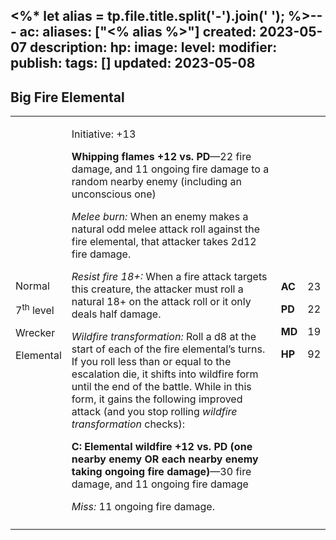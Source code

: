 <%* let alias = tp.file.title.split('-').join(' '); %>---
ac: 
aliases: ["<% alias %>"]
created: 2023-05-07
description: 
hp: 
image: 
level: 
modifier: 
publish: 
tags: []
updated: 2023-05-08
---

## Big Fire Elemental

<table>
<colgroup>
<col style="width: 16%" />
<col style="width: 72%" />
<col style="width: 5%" />
<col style="width: 5%" />
</colgroup>
<tbody>
<tr class="odd">
<td><p>Normal</p>
<p>7<sup>th</sup> level</p>
<p>Wrecker</p>
<p>Elemental</p></td>
<td><p>Initiative: +13</p>
<p><strong>Whipping flames +12 vs. PD</strong>—22 fire damage, and 11
ongoing fire damage to a random nearby enemy (including an unconscious
one)</p>
<p><em>Melee burn:</em> When an enemy makes a natural odd melee attack
roll against the fire elemental, that attacker takes 2d12 fire
damage.</p>
<p><em>Resist fire 18+:</em> When a fire attack targets this creature,
the attacker must roll a natural 18+ on the attack roll or it only deals
half damage.</p>
<p><em>Wildfire transformation:</em> Roll a d8 at the start of each of
the fire elemental’s turns. If you roll less than or equal to the
escalation die, it shifts into wildfire form until the end of the
battle. While in this form, it gains the following improved attack (and
you stop rolling <em>wildfire transformation</em> checks):</p>
<p><strong>C: Elemental wildfire +12 vs. PD (one nearby enemy OR each
nearby enemy taking ongoing fire damage)</strong>—30 fire damage, and 11
ongoing fire damage</p>
<p><em>Miss:</em> 11 ongoing fire damage.</p></td>
<td><p><strong>AC</strong></p>
<p><strong>PD</strong></p>
<p><strong>MD</strong></p>
<p><strong>HP</strong></p></td>
<td><p>23</p>
<p>22</p>
<p>19</p>
<p>92</p></td>
</tr>
<tr class="even">
<td></td>
<td></td>
<td></td>
<td></td>
</tr>
</tbody>
</table>
